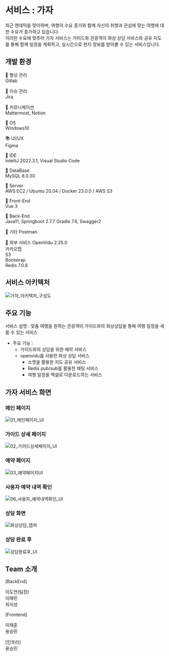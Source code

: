 # 서비스 : 가자
최근 엔데믹을 맞이하며, 여행의 수요 증가와 함께 자신의 취향과 관심에 맞는 여행에 대한 수요가 증가하고 있습니다.<br>
이러한 수요에 맞추어 가자 서비스는 가이드와 관광객이 화상 상담 서비스와 공유 지도를 통해 함께 일정을 계획하고, 실시간으로 현지 정보를 받아볼 수 있는 서비스입니다.<br>



## 개발 환경
📕 형상 관리<br>
Gitlab <br>

📖 이슈 관리<br>
Jira <br>

📗 커뮤니케이션<br>
Mattermost, Notion <br>

📘 OS<br>
Windows10 <br>

📚 UI/UX<br>
Figma <br>

📄 IDE<br>
IntelliJ 2022.3.1, Visual Studio Code<br>

📜 DataBase<br>
MySQL 8.0.30<br>

📒 Server<br>
AWS EC2 / Ubuntu 20.04 / Docker 23.0.0 / AWS S3 <br>

📓 Front-End<br>
Vue 3 <br>

📰 Back-End <br>
Java11, Springboot 2.7.7 Gradle 7.6, Swagger2<br>

📄 기타
Postman <br>

📓 외부 서비스
OpenVidu 2.25.0<br>
카카오맵<br>
S3<br>
Bootstrap<br>
Redis 7.0.8<br>




## 서비스 아키텍처
![가자_아키텍처_구성도](/uploads/53564a1ef14c600d6bacaac35fb7c644/가자_아키텍처_구성도.png)




## 주요 기능

서비스 설명 : 맞춤 여행을 원하는 관광객이 가이드와의 화상상담을 통해 여행 일정을 세울 수 있는 서비스<br>

- 주요 기능 : <br>
    - 가이드와의 상담을 위한 예약 서비스 <br>
    - openvidu를 사용한 화상 상담 서비스<br>
        - 소켓을 활용한 지도 공유 서비스<br>
        - Redis pub/sub를 활용한 채팅 서비스<br>
        - 여행 일정을 엑셀로 다운로드하는 서비스 <br>



## 가자 서비스 화면


### 메인 페이지

![01_메인페이지_UI](/uploads/82c60850b0567c267452cad3e9426ac4/01_메인페이지_UI.PNG)



### 가이드 상세 페이지

![02_가이드상세페이지_UI](/uploads/33614c2dcbf8591cc9f5c731e4ff3826/02_가이드상세페이지_UI.PNG)




### 예약 페이지

![03_예약페이지UI](/uploads/a8a72be3ef575c06c94b2b11f5fc7007/03_예약페이지UI.PNG)




### 사용자 예약 내역 확인

![06_사용자_예약내역확인_UI](/uploads/9b2dc38ae4e57a17959ba8185bb7ac9c/06_사용자_예약내역확인_UI.PNG)



### 상담 화면 

![화상상담_캡쳐](/uploads/fd4270b0897d5d1e97d40ceec5aaa126/화상상담_캡쳐.PNG)



### 상담 완료 후 

![상담완료후_UI](/uploads/899e5d71624b2caccdd3108fea990b54/상담완료후_UI.PNG)






## Team 소개

[BackEnd]<br>

이도연(팀장)<br>
이해민<br>
최지성<br>

[Frontend]<br>

이재훈<br>
용승민<br>


[인프라] <br>
용승민


